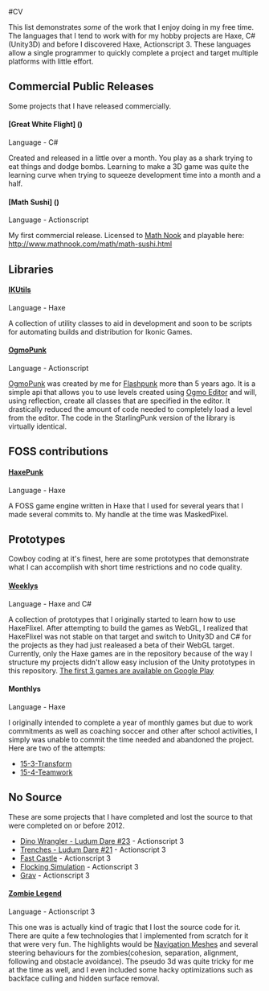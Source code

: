 #CV

This list demonstrates *some* of the work that I enjoy doing in my free time.  The languages that I tend to work with for my hobby projects are Haxe, C#(Unity3D) and before I discovered Haxe, Actionscript 3.  These languages allow a single programmer to quickly complete a project and target multiple platforms with little effort.

## Commercial Public Releases
Some projects that I have released commercially.
#### [Great White Flight] ()
Language - C#

Created and released in a little over a month.  You play as a shark trying to eat things and dodge bombs.  Learning to make a 3D game was quite the learning curve when trying to squeeze development time into a month and a half.

#### [Math Sushi] ()
Language - Actionscript 

My first commercial release.  Licensed to [Math Nook](http://www.mathnook.com/) and playable here: http://www.mathnook.com/math/math-sushi.html

## Libraries
#### [IKUtils](https://github.com/IkonicGames/IKUtils)
Language - Haxe

A collection of utility classes to aid in development and soon to be scripts for automating builds and distribution for Ikonic Games.

#### [OgmoPunk](https://github.com/asaia/StarlingPunk/tree/master/lib/com/saia/starlingPunk/extensions/ogmopunk)
Language - Actionscript

[OgmoPunk](http://www.andysaia.com/radicalpropositions/starlingpunk-ver-1-1-tilemap-support/) was created by me for [Flashpunk](https://github.com/useflashpunk/FlashPunk) more than 5 years ago.  It is a simple api that allows you to use levels created using [Ogmo Editor](http://www.ogmoeditor.com/) and will, using reflection, create all classes that are specified in the editor.  It drastically reduced the amount of code needed to completely load a level from the editor.  The code in the StarlingPunk version of the library is virtually identical.

## FOSS contributions
#### [HaxePunk](https://github.com/HaxePunk/HaxePunk/commits/master?author=IkonOne)
Language - Haxe

A FOSS game engine written in Haxe that I used for several years that I made several commits to.  My handle at the time was MaskedPixel.

## Prototypes
Cowboy coding at it's finest, here are some prototypes that demonstrate what I can accomplish with short time restrictions and no code quality.

#### [Weeklys](https://github.com/IkonicGames/weeklys)
Language - Haxe and C#

A collection of prototypes that I originally started to learn how to use HaxeFlixel.  After attempting to build the games as WebGL, I realized that HaxeFlixel was not stable on that target and switch to Unity3D and C# for the projects as they had just realeased a beta of their WebGL target.  Currently, only the Haxe games are in the repository because of the way I structure my projects didn't allow easy inclusion of the Unity prototypes in this repository.
[The first 3 games are available on Google Play](https://play.google.com/store/apps/developer?id=Ikonic+Games)

#### Monthlys
Language - Haxe

I originally intended to complete a year of monthly games but due to work commitments as well as coaching soccer and other after school activities, I simply was unable to commit the time needed and abandoned the project.  Here are two of the attempts:
* [15-3-Transform](https://github.com/IkonicGames/15-4-Teamwork)
* [15-4-Teamwork](https://github.com/IkonicGames/15-4-Teamwork)

## No Source
These are some projects that I have completed and lost the source to that were completed on or before 2012.
* [Dino Wrangler - Ludum Dare #23]() - Actionscript 3
* [Trenches - Ludum Dare #21](http://ludumdare.com/compo/ludum-dare-21/?action=preview&uid=4973) - Actionscript 3
* [Fast Castle](http://www.kongregate.com/games/MaskedPixel/fast-castle) - Actionscript 3
* [Flocking Simulation]() - Actionscript 3
* [Grav]() - Actionscript 3

#### [Zombie Legend]()
Language - Actionscript 3

This one was is actually kind of tragic that I lost the source code for it.  There are quite a few technologies that I implemented from scratch for it that were very fun.  The highlights would be [Navigation Meshes](http://www.gamedev.net/page/resources/_/technical/artificial-intelligence/generating-2d-navmeshes-r3393) and several steering behaviours for the zombies(cohesion, separation, alignment, following and obstacle avoidance).  The pseudo 3d was quite tricky for me at the time as well, and I even included some hacky optimizations such as backface culling and hidden surface removal.
